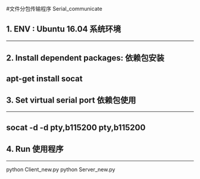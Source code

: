 #文件分包传输程序
Serial_communicate


## 1. ENV : Ubuntu 16.04           系统环境
-----------------------------------------


## 2. Install dependent packages:  依赖包安装
apt-get install socat
-----------------------------------------



## 3. Set virtual serial port      依赖包使用
-----------------------------------------

socat -d -d pty,b115200 pty,b115200
-----------------------------------------


## 4. Run                          使用程序
-----------------------------------------
python Client_new.py
python Server_new.py
